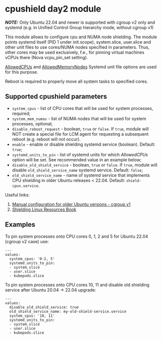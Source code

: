 # cpushield day2 module

**_NOTE:_** Only Ubuntu 22.04 and newer is supported with cgroup v2 only and systemd (e.g. in Unified Control Group hierarchy mode, without cgroup v1)

This module allows to configure cpu and NUMA node shielding. The module points systemd itself (PID 1 under init.scope), system.slice, user.slice and other unit files to use cores/NUMA nodes specified in parameters. Thus, other cores may be used exclusively, f.e., for pinning virtual machines vCPUs there (Nova vcpu_pin_set setting).

[AllowedCPUs](https://www.freedesktop.org/software/systemd/man/latest/systemd.resource-control.html#AllowedCPUs=) and [AllowedMemoryNodes](https://www.freedesktop.org/software/systemd/man/latest/systemd.resource-control.html#AllowedMemoryNodes=) Systemd unit file options are used for this purpose.

Reboot is required to properly move all system tasks to specified cores.

## Supported cpushield parameters

- `system_cpus` - list of CPU cores that will be used for system processes, required;
- `system_mem_numas` - list of NUMA nodes that will be used for system processes, optional;
- `disable_reboot_request` - boolean, `true` or `false`. If `true`, module will NOT create a special file for LCM agent for requesting a subsequent reboot (e.g. reboot will not occur).
- `enable` - enable or disable shielding systemd service (boolean). Default: `true`;
- `systemd_units_to_pin` - list of systemd units for which *AllowedCPUs* option will be set. See recommended value in an example below;
- `disable_old_shield_service` - boolean, `true` or `false`. If `true`, module will disable `old_shield_service_name` systemd service. Default: `false`;
- `old_shield_service_name` - name of systemd service that implements CPU shielding in older Ubuntu releases < 22.04. Default: `shield-cpus.service`.

Useful links:
1. [Manual configuration for older Ubuntu versions - cgroup v1](https://docs.mirantis.com/mosk/latest/deploy/deploy-openstack/advanced-config/advanced-compute/configure-cpu-isolation.html?highlight=cpu%20isolation)
2. [Shielding Linux Resources Book](https://documentation.suse.com/sle-rt/15-SP5/pdf/book-shielding_en.pdf)

## Examples

To pin system processes onto CPU cores 0, 1, 2 and 5 for Ubuntu 22.04 (cgroup v2 case) use:
```
---
values:
  system_cpus: '0-2, 5'
  systemd_units_to_pin:
  - system.slice
  - user.slice
  - kubepods.slice
```

To pin system processes onto CPU cores 10, 11 and disable old shielding service after Ubuntu 20.04 -> 22.04 upgrade:
```
---
values:
  disable_old_shield_service: true
  old_shield_service_name: my-old-shield-service.service
  system_cpus: '10, 11'
  systemd_units_to_pin:
  - system.slice
  - user.slice
  - kubepods.slice
```

